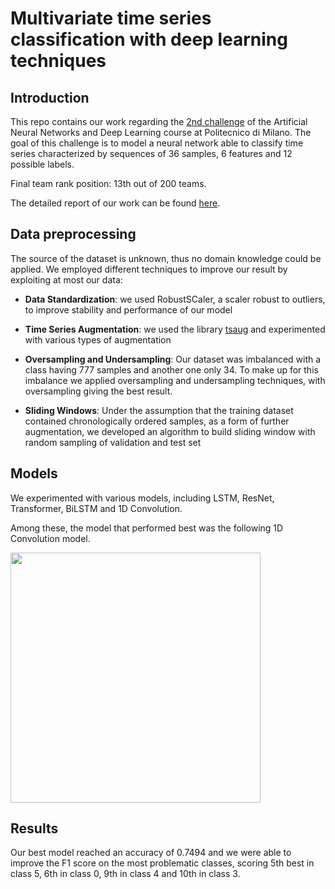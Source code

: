 # Multivariate time series classification with deep learning techniques

## Introduction

This repo contains our work regarding the [2nd challenge](https://codalab.lisn.upsaclay.fr/competitions/9056#learn_the_details) of the Artificial Neural Networks and Deep Learning course at Politecnico di Milano. The goal of this challenge is to model a neural network able to classify time series characterized by sequences of 36 samples, 6 features and 12 possible labels.

Final team rank position: 13th out of 200 teams.

The detailed report of our work can be found [here](deliveries/report.pdf).

## Data preprocessing

The source of the dataset is unknown, thus no domain knowledge could be applied. 
We employed different techniques to improve our result by exploiting at most our data:
- **Data Standardization**: we used RobustSCaler, a scaler robust to outliers, to improve stability and performance of our model

- **Time Series Augmentation**: we used the library [tsaug](https://tsaug.readthedocs.io/en/stable/) and experimented with various types of augmentation

- **Oversampling and Undersampling**: Our dataset was imbalanced with a class having 777 samples and another one only 34. To make up for this imbalance we applied oversampling and undersampling techniques, with oversampling giving the best result.

- **Sliding Windows**: Under the assumption that the training dataset contained chronologically ordered samples, as a form of further augmentation, we developed an algorithm to build sliding window with random sampling of validation and test set

## Models

We experimented with various models, including LSTM, ResNet, Transformer, BiLSTM and 1D Convolution.

Among these, the model that performed best was the following 1D Convolution model.

<img src="https://user-images.githubusercontent.com/79714834/220335195-a4cbdcd2-abb2-4c8e-82d2-f25c0ebd9a89.png" width="400">


## Results

Our best model reached an accuracy of 0.7494 and we were able to improve the F1 score on the most problematic classes, scoring 5th best in class 5, 6th in class 0, 9th in class 4 and 10th in class 3.
